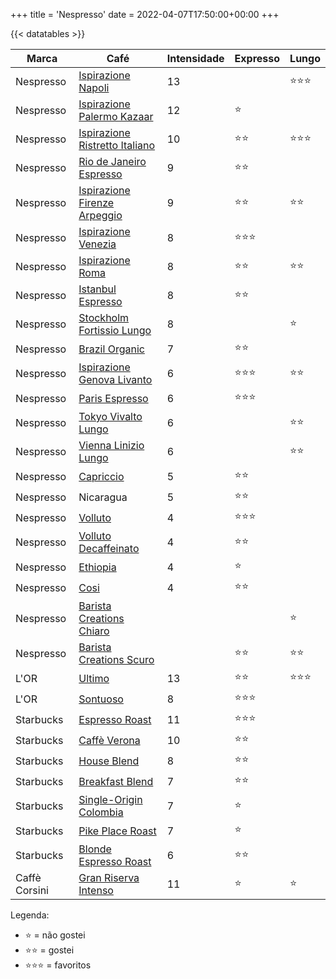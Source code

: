 +++
title = 'Nespresso'
date = 2022-04-07T17:50:00+00:00
+++


{{< datatables >}}

| Marca         | Café                                                                                                                                                  | Intensidade | Expresso           | Lungo              |
| ---           | ---                                                                                                                                                   | ---         | ---                | ---                |
| Nespresso     | [Ispirazione Napoli](https://www.nespresso.com/br/pt/order/capsules/original/capsulas-cafe-ispirazione-napoli)                                        | 13          |                    | :star::star::star: |
| Nespresso     | [Ispirazione Palermo Kazaar](https://www.nespresso.com/br/pt/order/capsules/original/capsulas-cafe-ispirazione-palermo-kazaar)                        | 12          | :star:             |                    |
| Nespresso     | [Ispirazione Ristretto Italiano](https://www.nespresso.com/br/pt/order/capsules/original/capsulas-cafe-ispirazione-ristretto-italiano)                | 10          | :star::star:       | :star::star::star: |
| Nespresso     | [Rio de Janeiro Espresso](https://www.nespresso.com/br/en/order/capsules/original/rio-de-janeiro-espresso-coffee)                                     | 9           | :star::star:       |                    |
| Nespresso     | [Ispirazione Firenze Arpeggio](https://www.nespresso.com/br/pt/order/capsules/original/capsulas-cafe-ispirazione-firenze-arpeggio)                    | 9           | :star::star:       | :star::star:       |
| Nespresso     | [Ispirazione Venezia](https://www.nespresso.com/br/en/order/capsules/original/ispirazione-venezia-coffee-capsule)                                     | 8           | :star::star::star: |                    |
| Nespresso     | [Ispirazione Roma](https://www.nespresso.com/br/pt/order/capsules/original/capsulas-cafe-ispirazione-roma)                                            | 8           | :star::star:       | :star::star:       |
| Nespresso     | [Istanbul Espresso](https://www.nespresso.com/br/pt/order/capsules/original/cafe-espresso-istanbul)                                                   | 8           | :star::star:       |                    |
| Nespresso     | [Stockholm Fortissio Lungo](https://www.nespresso.com/br/pt/order/capsules/original/capsulas-cafe-stockholm-fortissio-lungo)                          | 8           |                    | :star:             |
| Nespresso     | [Brazil Organic](https://www.nespresso.com/br/pt/order/capsules/original/capsulas-cafe-nespresso-brazil-organic)                                      | 7           | :star::star:       |                    |
| Nespresso     | [Ispirazione Genova Livanto](https://www.nespresso.com/br/pt/order/capsules/original/capsulas-cafe-ispirazione-genova-livanto)                        | 6           | :star::star::star: | :star::star:       |
| Nespresso     | [Paris Espresso](https://www.nespresso.com/br/pt/order/capsules/original/cafe-espresso-paris)                                                         | 6           | :star::star::star: |                    |
| Nespresso     | [Tokyo Vivalto Lungo](https://www.nespresso.com/br/pt/order/capsules/original/capsulas-cafe-tokyo-vivalto-lungo)                                      | 6           |                    | :star::star:       |
| Nespresso     | [Vienna Linizio Lungo](https://www.nespresso.com/br/pt/order/capsules/original/capsulas-cafe-vienna-linizio-lungo)                                    | 6           |                    | :star::star:       |
| Nespresso     | [Capriccio](https://www.nespresso.com/br/pt/order/capsules/original/capsulas-cafe-espresso-comprar-capriccio-intensidade-5)                           | 5           | :star::star:       |                    |
| Nespresso     | Nicaragua                                                                                                                                             | 5           | :star::star:       |                    |
| Nespresso     | [Volluto](https://www.nespresso.com/br/pt/order/capsules/original/capsulas-cafe-espresso-comprar-volluto-intensidade-4)                               | 4           | :star::star::star: |                    |
| Nespresso     | [Volluto Decaffeinato](https://www.nespresso.com/br/pt/order/capsules/original/capsulas-cafe-descafeinado-comprar-volluto-decaffeinato-intensidade-4) | 4           | :star::star:       |                    |
| Nespresso     | [Ethiopia](https://www.nespresso.com/br/pt/order/capsules/original/capsulas-cafe-secagem-natural-ethiopia)                                            | 4           | :star:             |                    |
| Nespresso     | [Cosi](https://www.nespresso.com/br/pt/order/capsules/original/capsulas-cafe-espresso-comprar-cosi-intensidade-4)                                     | 4           | :star::star:       |                    |
| Nespresso     | [Barista Creations Chiaro](https://www.nespresso.com/br/pt/order/capsules/original/comprar-nespresso-barista-creations-capsula-cafe-chiaro)           |             |                    | :star:             |
| Nespresso     | [Barista Creations Scuro](https://www.nespresso.com/br/pt/order/capsules/original/comprar-nespresso-barista-creations-capsula-cafe-scuro)             |             | :star::star:       | :star::star:       |
| L'OR          | [Ultimo](https://www.cafelor.com.br/capsula-de-cafe-l-or-ultimo-10-un/p)                                                                              | 13          | :star::star:       | :star::star::star: |
| L'OR          | [Sontuoso](https://www.cafelor.com.br/capsulas-cafe-l-or-sontuoso-10-un/p)                                                                            | 8           | :star::star::star: |                    |
| Starbucks     | [Espresso Roast](https://www.starbucksathome.com/br/espresso-roast-nespresso/p)                                                                       | 11          | :star::star::star: |                    |
| Starbucks     | [Caffè Verona](https://www.starbucksathome.com/br/caffe-verona-nespresso/p)                                                                           | 10          | :star::star:       |                    |
| Starbucks     | [House Blend](https://www.starbucksathome.com/br/house-blend-nespresso/p)                                                                             | 8           | :star::star:       |                    |
| Starbucks     | [Breakfast Blend](https://www.starbucksathome.com/br/cafes/starbucks-breakfast-blend-nespresso/p)                                                     | 7           | :star::star:       |                    |
| Starbucks     | [Single-Origin Colombia](https://www.starbucksathome.com/br/starbucks-single-origen-colombia-nespresso/p)                                             | 7           | :star:             |                    |
| Starbucks     | [Pike Place Roast](https://www.starbucksathome.com/br/pike-place-roast-nespresso/p)                                                                   | 7           | :star:             |                    |
| Starbucks     | [Blonde Espresso Roast](https://www.starbucksathome.com/br/starbucks-blonde-roast/p)                                                                  | 6           | :star::star:       |                    |
| Caffè Corsini | [Gran Riserva Intenso](https://www.caffecorsini.com/it/prodotto/2398/MBYXEKGE/capsule-compatibili-nespresso-gran-riserva-intenso-10-pezzi)            | 11          | :star:             | :star:             |


Legenda:
- :star: = não gostei
- :star::star: = gostei
- :star::star::star: = favoritos
